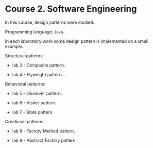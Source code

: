 # Course 2. Software Engineering
In this course, design patterns were studied. 

Programming language: `Java`.

In each laboratory work some design pattern is implemented on a small example.

Structural patterns:

* lab 3 - Composite pattern.

* lab 4 - Flyweight pattern.

Behavioral patterns:

* lab 5 - Observer pattern.

* lab 6 - Visitor pattern.

* lab 7 - State pattern.

Creational patterns:

* lab 8 - Facroty Method pattern.

* lab 9 - Abstract Factory pattern.

